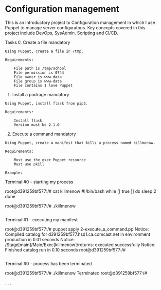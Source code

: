 # Configuration management

This is an introductory project to Configuration management in which I use Puppet to manage server configuratons. Key concepts covered in this project include DevOps, SysAdmin, Scripting and CI/CD.

Tasks
0. Create a file
mandatory
```
Using Puppet, create a file in /tmp.

Requirements:

    File path is /tmp/school
    File permission is 0744
    File owner is www-data
    File group is www-data
    File contains I love Puppet
```


1. Install a package
mandatory
```
Using Puppet, install flask from pip3.

Requirements:

    Install flask
    Version must be 2.1.0
```


2. Execute a command
mandatory
```
Using Puppet, create a manifest that kills a process named killmenow.

Requirements:

    Must use the exec Puppet resource
    Must use pkill

Example:
````
Terminal #0 - starting my process

root@d391259bf577:/# cat killmenow
#!/bin/bash
while [[ true ]]
do
    sleep 2
done

root@d391259bf577:/# ./killmenow
````
````
Terminal #1 - executing my manifest

root@d391259bf577:/# puppet apply 2-execute_a_command.pp
Notice: Compiled catalog for d391259bf577.hsd1.ca.comcast.net in environment production in 0.01 seconds
Notice: /Stage[main]/Main/Exec[killmenow]/returns: executed successfully
Notice: Finished catalog run in 0.10 seconds
root@d391259bf577:/# 
````
````
Terminal #0 - process has been terminated

root@d391259bf577:/# ./killmenow
Terminated
root@d391259bf577:/#
````

```
